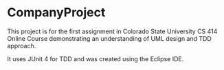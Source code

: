# CompanyProject
This project is for the first assignment in Colorado State University CS 414 Online Course demonstrating an understanding of UML design and TDD approach.

It uses JUnit 4 for TDD and was created using the Eclipse IDE.